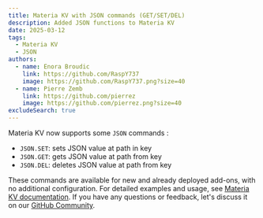 ```yaml
---
title: Materia KV with JSON commands (GET/SET/DEL)
description: Added JSON functions to Materia KV
date: 2025-03-12
tags:
  - Materia KV
  - JSON
authors:
  - name: Enora Broudic
    link: https://github.com/RaspY737
    image: https://github.com/RaspY737.png?size=40
  - name: Pierre Zemb
    link: https://github.com/pierrez
    image: https://github.com/pierrez.png?size=40
excludeSearch: true
---
```


Materia KV now supports some `JSON` commands :
- `JSON.SET`: sets JSON value at path in key
- `JSON.GET`: gets JSON value at path from key
- `JSON.DEL`: deletes JSON value at path from key

These commands are available for new and already deployed add-ons, with no additional configuration. For detailed examples and usage, see [Materia KV documentation](/developers/doc/addons/materia-kv/#json-functions). If you have any questions or feedback, let's discuss it on our [GitHub Community](https://github.com/CleverCloud/Community/discussions/categories/materia).
